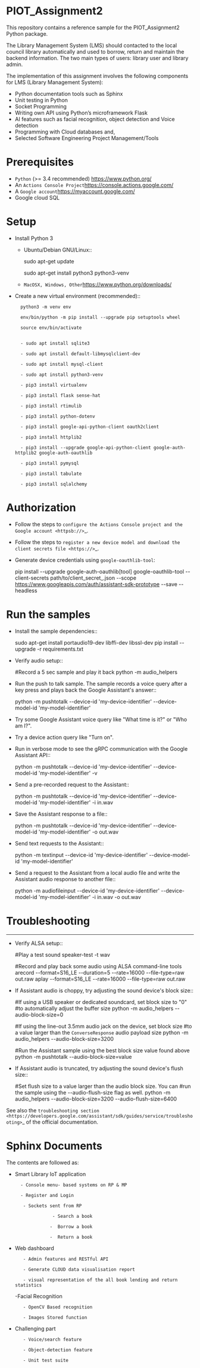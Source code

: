 # PIOT_Assignment2
This repository contains a reference sample for the PIOT_Assignment2 Python package.

The Library Management System (LMS)  should contacted to the local council library automatically and used to borrow, return and maintain the backend information. The two main types of users: library user and library admin.

The implementation of this assignment involves the following components for LMS (Library Management System):
- Python documentation tools such as Sphinx
- Unit testing in Python
- Socket Programming
- Writing own API using Python’s microframework Flask
- AI features such as facial recognition, object detection and Voice detection
- Programming with Cloud databases and,
- Selected Software Engineering Project Management/Tools


# Prerequisites

- `Python` (>= 3.4 recommended) <https://www.python.org/>
- An `Actions Console Project`<https://console.actions.google.com/>
- A `Google account`<https://myaccount.google.com/>
- Google cloud SQL

# Setup

- Install Python 3

    - Ubuntu/Debian GNU/Linux::

        sudo apt-get update
        
        sudo apt-get install python3 python3-venv

    - `MacOSX, Windows, Other`<https://www.python.org/downloads/>

- Create a new virtual environment (recommended)::

        python3 -m venv env
    
        env/bin/python -m pip install --upgrade pip setuptools wheel
    
        source env/bin/activate
    
    
        - sudo apt install sqlite3
    
        - sudo apt install default-libmysqlclient-dev 
    
        - sudo apt install mysql-client
    
        - sudo apt install python3-venv
    
        - pip3 install virtualenv
    
        - pip3 install flask sense-hat
    
        - pip3 install rtimulib
    
        - pip3 install python-dotenv
    
        - pip3 install google-api-python-client oauth2client 
    
        - pip3 install httplib2
    
        - pip3 install --upgrade google-api-python-client google-auth-httplib2 google-auth-oauthlib
    
        - pip3 install pymysql
    
        - pip3 install tabulate
    
        - pip3 install sqlalchemy


# Authorization

- Follow the steps to `configure the Actions Console project and the Google account <httpsb://>`_.
- Follow the steps to `register a new device model and download the client secrets file <https://>`_.
- Generate device credentials using ``google-oauthlib-tool``:

    pip install --upgrade google-auth-oauthlib[tool]
    google-oauthlib-tool --client-secrets path/to/client_secret_<client-id>.json --scope https://www.googleapis.com/auth/assistant-sdk-prototype --save --headless


# Run the samples

- Install the sample dependencies::

    sudo apt-get install portaudio19-dev libffi-dev libssl-dev
    pip install --upgrade -r requirements.txt

-  Verify audio setup::

    #Record a 5 sec sample and play it back
    python -m audio_helpers

- Run the push to talk sample. The sample records a voice query after a key press and plays back the Google Assistant's answer::

    python -m pushtotalk --device-id 'my-device-identifier' --device-model-id 'my-model-identifier'

- Try some Google Assistant voice query like "What time is it?" or "Who am I?".

- Try a device action query like "Turn on".

- Run in verbose mode to see the gRPC communication with the Google Assistant API::

    python -m pushtotalk --device-id 'my-device-identifier' --device-model-id 'my-model-identifier' -v

- Send a pre-recorded request to the Assistant::

    python -m pushtotalk --device-id 'my-device-identifier' --device-model-id 'my-model-identifier' -i in.wav

- Save the Assistant response to a file::

    python -m pushtotalk --device-id 'my-device-identifier' --device-model-id 'my-model-identifier' -o out.wav

- Send text requests to the Assistant::

    python -m textinput --device-id 'my-device-identifier' --device-model-id 'my-model-identifier'

- Send a request to the Assistant from a local audio file and write the Assistant audio response to another file::

    python -m audiofileinput --device-id 'my-device-identifier' --device-model-id 'my-model-identifier' -i in.wav -o out.wav


# Troubleshooting
---------------

- Verify ALSA setup::

    #Play a test sound
    speaker-test -t wav

    #Record and play back some audio using ALSA command-line tools
    arecord --format=S16_LE --duration=5 --rate=16000 --file-type=raw out.raw
    aplay --format=S16_LE --rate=16000 --file-type=raw out.raw

- If Assistant audio is choppy, try adjusting the sound device's block size::

    #If using a USB speaker or dedicated soundcard, set block size to "0"
    #to automatically adjust the buffer size
    python -m audio_helpers --audio-block-size=0

    #If using the line-out 3.5mm audio jack on the device, set block size
    #to a value larger than the `ConverseResponse` audio payload size
    python -m audio_helpers --audio-block-size=3200

    #Run the Assistant sample using the best block size value found above
    python -m pushtotalk --audio-block-size=value

- If Assistant audio is truncated, try adjusting the sound device's flush size::

    #Set flush size to a value larger than the audio block size. You can
    #run the sample using the --audio-flush-size flag as well.
    python -m audio_helpers --audio-block-size=3200 --audio-flush-size=6400

See also the `troubleshooting section <https://developers.google.com/assistant/sdk/guides/service/troubleshooting>`_ of the official documentation.


# Sphinx Documents 

The contents are followed as:
  
- Smart Library IoT application
   
        - Console menu- based systems on RP & MP
   
        - Register and Login
   
         - Sockets sent from RP
   
                    - Search a book
   
                   -  Borrow a book
   
                   -  Return a book
  
- Web dashboard
   
         - Admin features and RESTful API
   
         - Generate CLOUD data visualisation report
   
         - visual representation of the all book lending and return statistics
  
  -Facial Recognition
   
         - OpenCV Based recognition
   
         - Images Stored function
  
- Challenging part
   
         - Voice/search feature
   
         - Object-detection feature
   
         - Unit test suite

